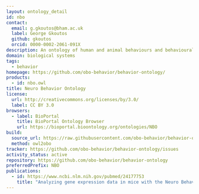 ```yaml
---
layout: ontology_detail
id: nbo
contact:
  email: g.gkoutos@bham.ac.uk
  label: George Gkoutos
  github: gkoutos
  orcid: 0000-0002-2061-091X
description: An ontology of human and animal behaviours and behavioural phenotypes
domain: biological systems
tags:
  - behavior
homepage: https://github.com/obo-behavior/behavior-ontology/
products:
  - id: nbo.owl
title: Neuro Behavior Ontology
license:
  url: http://creativecommons.org/licenses/by/3.0/
  label: CC BY 3.0
browsers:
  - label: BioPortal
    title: BioPortal Ontology Browser
    url: https://bioportal.bioontology.org/ontologies/NBO
build:
  source_url: https://raw.githubusercontent.com/obo-behavior/behavior-ontology/master/nbo.owl
  method: owl2obo
tracker: https://github.com/obo-behavior/behavior-ontology/issues
activity_status: active
repository: https://github.com/obo-behavior/behavior-ontology
preferredPrefix: NBO
publications:
  - id: https://www.ncbi.nlm.nih.gov/pubmed/24177753
    title: "Analyzing gene expression data in mice with the Neuro Behavior Ontology"
---
```

